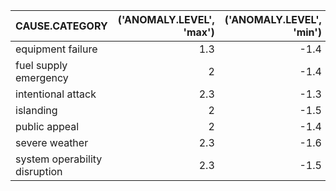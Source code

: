 | CAUSE.CATEGORY                |   ('ANOMALY.LEVEL', 'max') |   ('ANOMALY.LEVEL', 'min') |   ('OUTAGE.DURATION', 'median') |
|:------------------------------|---------------------------:|---------------------------:|--------------------------------:|
| equipment failure             |                        1.3 |                       -1.4 |                           193   |
| fuel supply emergency         |                        2   |                       -1.4 |                          1440   |
| intentional attack            |                        2.3 |                       -1.3 |                            30.5 |
| islanding                     |                        2   |                       -1.5 |                            57.5 |
| public appeal                 |                        2   |                       -1.4 |                           455   |
| severe weather                |                        2.3 |                       -1.6 |                          2299   |
| system operability disruption |                        2.3 |                       -1.5 |                           204   |